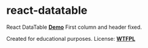 # react-datatable
React DataTable **[Demo](http://speedingdeer.github.io/react-datatable)**
First column and header fixed.


Created for educational purposes.
License: **[WTFPL](https://pl.wikipedia.org/wiki/WTFPL)**